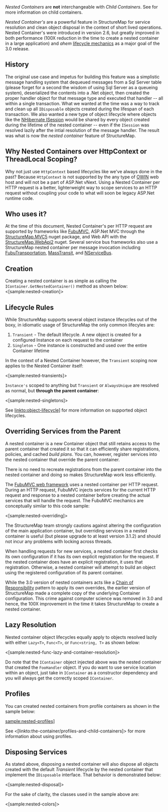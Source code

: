 <!--Title: Nested Containers (Per Request/Transaction)-->
<!--Url: nested-containers-->


<div class="alert alert-info" role="alert"><i>Nested Containers</i> are <b>not</b> interchangeable with <i>Child Containers</i>. See <linkto:the-container/profiles-and-child-containers]> for more information on child containers.</div>

_Nested Container's_ are a powerful feature in StructureMap for service resolution and clean object disposal in the 
context of short lived operations. Nested Container's were introduced in version 2.6, but greatly improved in both performance (100X reduction in the time to create a nested container in a large application) and _ahem_ [lifecycle
mechanics](http://github.com/structuremap/structuremap/issues/3) as a major goal of the 3.0 release.

## History

The original use case and impetus for building this feature was a simplistic message handling system that dequeued
messages from a Sql Server table (please forget for a second the wisdom of using Sql Server as a queueing system), deserialized
the contents into a .Net object, then created the proper handler object for that message type and executed that handler -- all within
a single transaction. What we wanted at the time was a way to track and clean up all `IDisposable` objects created during the lifespan of each
transaction. We also wanted a new type of object lifecycle where objects like the [NHibernate ISession](http://elliottjorgensen.com/nhibernate-api-ref/NHibernate/ISession.html) would be shared by every object 
created during the lifetime of the nested container -- even if the `ISession` was resolved lazily after the intial 
resolution of the message handler. The result was what is now the _nested container_ feature
of StructureMap. 

## Why Nested Containers over HttpContext or ThreadLocal Scoping?

Why not just use `HttpContext` based lifecycles like we've always done in the past? Because `HttpContext` is not supported by the any
type of [OWIN](http://www.strathweb.com/2013/05/the-future-is-now-owin-and-multi-hosting-asp-net-web-applications/) web host and will not be a part of ASP.Net vNext. Using a Nested Container per HTTP request is a better, lighterweight way
to scope services to an HTTP request without coupling your code to what will soon be legacy ASP.Net runtime code.

## Who uses it?

At the time of this document, Nested Container's per HTTP request are supported by frameworks like [FubuMVC](http://fubuworld.com/fubumvc),
ASP.Net MVC through the [StructureMap.MVC5](https://www.nuget.org/packages/StructureMap.MVC5/) nuget package, and Web API with the [StructureMap.WebApi2](https://www.nuget.org/packages/StructureMap.WebApi2/) nuget. Several service bus frameworks also use a StructureMap nested container per message invocation including [FubuTransportation](http://fubuworld.com/fubutransportation),
[MassTransit](http://masstransit-project.com), and [NServiceBus](http://particular.net/nservicebus).




## Creation
Creating a nested container is as simple as calling the `IContainer.GetNestedContainer()` method as shown below:
<[sample:nested-creation]>





## Lifecycle Rules

While StructureMap supports several object instance lifecycles out of the boxy, in idiomatic usage of StructureMap the only common lifecyles are:

1. `Transient` - The default lifecycle. A new object is created for a configured Instance on each request to the container
1. `Singleton` - One instance is constructed and used over the entire Container lifetime

In the context of a Nested Container however, the `Transient` scoping now applies to the Nested Container itself:

<[sample:nested-transients]>

`Instance's` scoped to anything but `Transient` or `AlwaysUnique` are resolved as normal, but **through the parent container**:

<[sample:nested-singletons]>

See <linkto:object-lifecycle]> for more information on supported object lifecycles.




## Overriding Services from the Parent

A nested container is a new Container object that still retains access to the parent container that created it so that it can
efficiently share registrations, policies, and cached _build plans_. You can, however, register services into the nested container that override the parent container.

<div class="alert alert-info" role="alert">There is no need to recreate registrations from the parent container
into the nested container and doing so makes StructureMap work less efficiently.</div>

The [FubuMVC web framework](http://fubuworld.com/fubumvc) uses a nested container per HTTP request. During an HTTP request, FubuMVC injects services
for the current HTTP request and response to a nested container before creating the actual services that will handle the request. The
FubuMVC mechanics are conceptually similar to this code sample:

<[sample:nested-overriding]>

<div class="alert alert-info" role="alert">The StructureMap team strongly cautions against altering the configuration of the main application container, but overriding services in a nested container is useful (but please upgrade to at least version 3.1.2) and should not incur any problems with locking across threads.</div>

When handling requests for new services, a nested container first checks its own configuration if it has its own explicit registration for the request. If the nested container does have an explicit registration, it uses that registration. Otherwise, a nested container will attempt to build
an object using the registered configuration of its parent container.

<div class="alert alert-info" role="alert">While the 3.0 version of nested containers acts like a <a href="http://en.wikipedia.org/wiki/Chain-of-responsibility_pattern">Chain of Responsibility</a> pattern to apply its own overrides, the earlier version
 of StructureMap made a complete copy of the underlying Container configuration. This crime against computer science was removed in 3.0 and hence, the 100X 
 improvement in the time it takes StructureMap to create a nested container.</div>




## Lazy Resolution

Nested container object lifecycles equally apply to objects resolved lazily with
either `Lazy<T>`, `Func<T>`, or `Func<string, T>` as shown below:

<[sample:nested-func-lazy-and-container-resolution]>

<div class="alert alert-info" role="alert">Do note that the <code>IContainer</code> object injected above was the nested container that
created the <code>FooHandler</code> object. If you do want to use service location within an object, just take in
<code>IContainer</code> as a constructor dependency and you will always get the correctly scoped <code>IContainer</code>.</div>



## Profiles

You can created nested containers from profile containers as shown in the sample below:

<sample:nested-profiles]>

See <[linkto:the-container/profiles-and-child-containers]> for more information about using profiles.

## Disposing Services

As stated above, disposing a nested container will also dispose all objects created with the default _Transient_ lifecycle by the
nested container that implement the `IDisposable` interface. That behavior is demonstrated
below:

<[sample:nested-disposal]>

For the sake of clarity, the classes used in the sample above are:

<[sample:nested-colors]>






